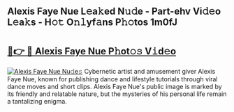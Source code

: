 ## Alexis Faye Nue L𝚎a𝚔ed N𝚞𝚍e - Part-ehv Vi𝚍𝚎o L𝚎a𝚔s - H𝚘𝚝 O𝚗𝚕yf𝚊ns P𝚑𝚘tos 1m0fJ

# <h2><a href="http://kf46ce2.oniu.top/?m=Alexis+Faye+Nue">🔗👉 🔴 Alexis Faye Nue P𝚑ot𝚘𝚜 V𝚒d𝚎o</a></h2>

[![Alexis Faye Nue Nu𝚍e𝚜](https://i.imgur.com/0qMVB7G.gif)](http://kf46ce2.oniu.top/?m=Alexis+Faye+Nue)
Cybernetic artist and amusement giver Alexis Faye Nue, known for publishing dance and lifestyle tutorials through viral dance moves and short clips. Alexis Faye Nue's public image is marked by its friendly and relatable nature, but the mysteries of his personal life remain a tantalizing enigma.  
